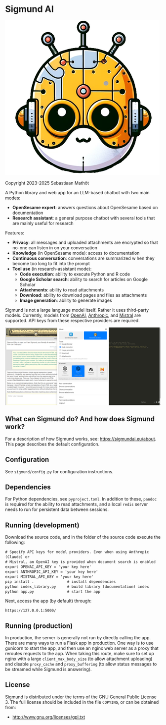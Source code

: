 # Sigmund AI

![](artwork/sigmund-avatar.png)

Copyright 2023-2025 Sebastiaan Mathôt

A Python library and web app for an LLM-based chatbot with two main modes:

- __OpenSesame expert__: answers questions about OpenSesame based on documentation
- __Research assistant__: a general purpose chatbot with several tools that are mainly useful for research

Features:

- __Privacy__: all messages and uploaded attachments are encrypted so that no-one can listen in on your conversation
- __Knowledge__ (in OpenSesame mode): access to documentation 
- __Continuous conversation__: conversations are summarized w hen they become too long to fit into the prompt
- __Tool use__ (in research-assistant mode):
    - __Code execution__: ability to execute Python and R code
    - __Google Scholar search__: ability to search for articles on Google Scholar
    - __Attachments__: ability to read attachments
    - __Download__: ability to download pages and files as attachments
    - __Image generation__: ability to generate images
    
Sigmund is not a large language model itself. Rather it uses third-party models. Currently, models from [OpenAI](https://openai.com), [Anthropic](https://www.anthropic.com/), and [Mistral](https://mistral.ai/) are supported. API keys from these respective providers are required.


![](artwork/screenshot.png)

## What can Sigmund do? And how does Sigmund work?

For a description of how Sigmund works, see: <https://sigmundai.eu/about>. This page describes the default configuration.


## Configuration

See `sigmund/config.py` for configuration instructions.


## Dependencies

For Python dependencies, see `pyproject.toml`. In addition to these, `pandoc` is required for the ability to read attachments, and a local `redis` server needs to run for persistent data between sessions.


## Running (development)

Download the source code, and in the folder of the source code execute the following:

```
# Specify API keys for model providers. Even when using Anthropic (Claude) or
# Mistral, an OpenAI key is provided when document search is enabled
export OPENAI_API_KEY = 'your key here'
export ANTHROPIC_API_KEY = 'your key here'
export MISTRAL_API_KEY = 'your key here'
pip install .               # install dependencies
python index_library.py     # build library (documentation) index
python app.py               # start the app
```

Next, access the app (by default) through:

```
https://127.0.0.1:5000/
```


## Running (production)

In production, the server is generally not run by directly calling the app. There are many ways to run a Flask app in production. One way is to use gunicorn to start the app, and then use an nginx web server as a proxy that reroutes requests to the app. When taking this route, make sure to set up nginx with a large `client_max_body_size` (to allow attachment uploading) and disable `proxy_cache` and `proxy_buffering` (to allow status messages to be streamed while Sigmund is answering).


## License

Sigmund is distributed under the terms of the GNU General Public License 3. The full license should be included in the file `COPYING`, or can be obtained from:

- <http://www.gnu.org/licenses/gpl.txt>
